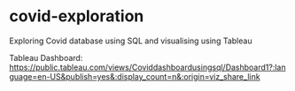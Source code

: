 # covid-exploration
Exploring Covid database using SQL and visualising using Tableau

Tableau Dashboard:
https://public.tableau.com/views/Coviddashboardusingsql/Dashboard1?:language=en-US&publish=yes&:display_count=n&:origin=viz_share_link
